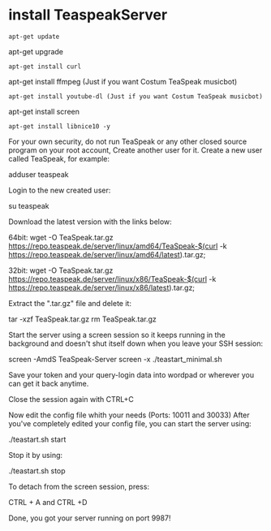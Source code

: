 # install TeaspeakServer
```
apt-get update
```
apt-get upgrade
```
apt-get install curl
```
apt-get install ffmpeg (Just if you want Costum TeaSpeak musicbot)
```
apt-get install youtube-dl (Just if you want Costum TeaSpeak musicbot)
```
apt-get install screen
```
apt-get install libnice10 -y
```
For your own security, do not run TeaSpeak or any other closed source program on your root account,
Create another user for it.
Create a new user called TeaSpeak, for example:

adduser teaspeak

Login to the new created user:

su teaspeak

Download the latest version with the links below:

64bit:
wget -O TeaSpeak.tar.gz https://repo.teaspeak.de/server/linux/amd64/TeaSpeak-$(curl -k https://repo.teaspeak.de/server/linux/amd64/latest).tar.gz;

32bit:
wget -O TeaSpeak.tar.gz https://repo.teaspeak.de/server/linux/x86/TeaSpeak-$(curl -k https://repo.teaspeak.de/server/linux/x86/latest).tar.gz;

Extract the ".tar.gz" file and delete it:

tar -xzf TeaSpeak.tar.gz
rm TeaSpeak.tar.gz

Start the server using a screen session so it keeps running in the background and doesn't shut itself down when you leave your SSH session:

screen -AmdS TeaSpeak-Server
screen -x
./teastart_minimal.sh

Save your token and your query-login data into wordpad or wherever you can get it back anytime.

Close the session again with CTRL+C

Now edit the config file whith your needs (Ports: 10011 and 30033)
After you've completely edited your config file, you can start the server using:

./teastart.sh start

Stop it by using:

./teastart.sh stop

To detach from the screen session, press:

CTRL + A and CTRL +D

Done, you got your server running on port 9987!
